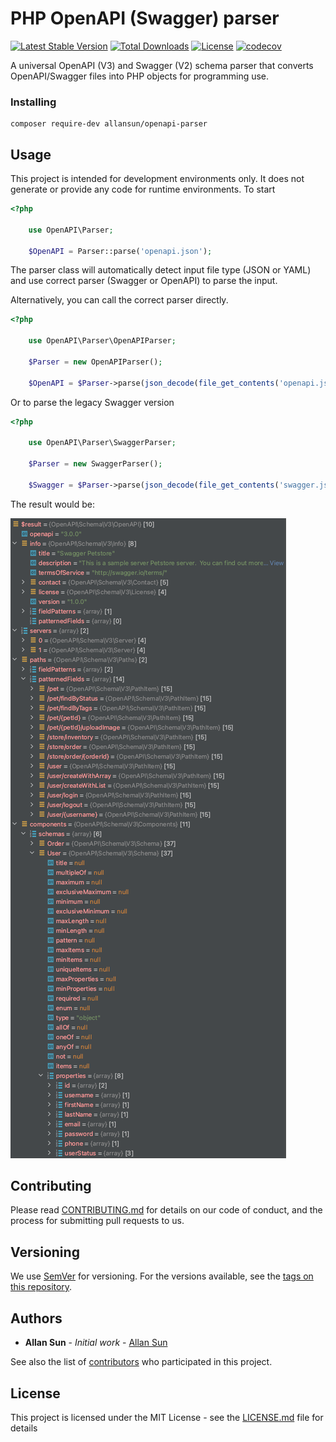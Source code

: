 # PHP OpenAPI (Swagger) parser 

[![Latest Stable Version](https://poser.pugx.org/allansun/openapi-parser/v)](//packagist.org/packages/allansun/openapi-parser) 
[![Total Downloads](https://poser.pugx.org/allansun/openapi-parser/downloads)](//packagist.org/packages/allansun/openapi-parser) 
[![License](https://poser.pugx.org/allansun/openapi-parser/license)](//packagist.org/packages/allansun/openapi-parser)
[![codecov](https://codecov.io/gh/allansun/openapi-parser/branch/master/graph/badge.svg?token=OVYRXPSW2Y)](https://codecov.io/gh/allansun/openapi-parser)

A universal OpenAPI (V3) and Swagger (V2) schema parser that converts OpenAPI/Swagger files into PHP objects for programming use.


### Installing

```
composer require-dev allansun/openapi-parser
```


## Usage

This project is intended for development environments only. It does not generate or provide any code for runtime environments.
To start

```php
<?php

    use OpenAPI\Parser;
    
    $OpenAPI = Parser::parse('openapi.json');
```

The parser class will automatically detect input file type (JSON or YAML) and use correct parser (Swagger or OpenAPI)
to parse the input.

Alternatively, you can call the correct parser directly.

```php
<?php

    use OpenAPI\Parser\OpenAPIParser;
    
    $Parser = new OpenAPIParser();
    
    $OpenAPI = $Parser->parse(json_decode(file_get_contents('openapi.json'), true));
```

Or to parse the legacy Swagger version

```php
<?php

    use OpenAPI\Parser\SwaggerParser;
    
    $Parser = new SwaggerParser();
    
    $Swagger = $Parser->parse(json_decode(file_get_contents('swagger.json'), true));
```

The result would be:

![OpenAPI](./docs/openapi-parser.png)


## Contributing

Please read [CONTRIBUTING.md](https://gist.github.com/PurpleBooth/b24679402957c63ec426) for details on our code of 
conduct, and the process for submitting pull requests to us.

## Versioning

We use [SemVer](http://semver.org/) for versioning. For the versions available, see the 
[tags on this repository](https://github.com/allansun/openapi-parser/tags). 

## Authors

* **Allan Sun** - *Initial work* - [Allan Sun](https://github.com/allansun)

See also the list of [contributors](https://github.com/allansun/openapi-parser/contributors) who participated in this 
project.

## License

This project is licensed under the MIT License - see the [LICENSE.md](LICENSE.md) file for details
